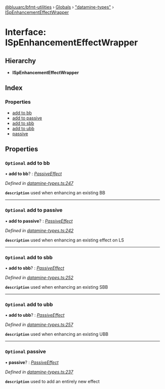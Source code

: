 [@bluuarc/bfmt-utilities](../README.md) › [Globals](../globals.md) › ["datamine-types"](../modules/_datamine_types_.md) › [ISpEnhancementEffectWrapper](_datamine_types_.ispenhancementeffectwrapper.md)

# Interface: ISpEnhancementEffectWrapper

## Hierarchy

* **ISpEnhancementEffectWrapper**

## Index

### Properties

* [add to bb](_datamine_types_.ispenhancementeffectwrapper.md#optional-add-to-bb)
* [add to passive](_datamine_types_.ispenhancementeffectwrapper.md#optional-add-to-passive)
* [add to sbb](_datamine_types_.ispenhancementeffectwrapper.md#optional-add-to-sbb)
* [add to ubb](_datamine_types_.ispenhancementeffectwrapper.md#optional-add-to-ubb)
* [passive](_datamine_types_.ispenhancementeffectwrapper.md#optional-passive)

## Properties

### `Optional` add to bb

• **add to bb**? : *[PassiveEffect](../modules/_datamine_types_.md#passiveeffect)*

*Defined in [datamine-types.ts:247](https://github.com/BluuArc/bfmt-utilities/blob/cf39af8/src/datamine-types.ts#L247)*

**`description`** used when enhancing an existing BB

___

### `Optional` add to passive

• **add to passive**? : *[PassiveEffect](../modules/_datamine_types_.md#passiveeffect)*

*Defined in [datamine-types.ts:242](https://github.com/BluuArc/bfmt-utilities/blob/cf39af8/src/datamine-types.ts#L242)*

**`description`** used when enhancing an existing effect on LS

___

### `Optional` add to sbb

• **add to sbb**? : *[PassiveEffect](../modules/_datamine_types_.md#passiveeffect)*

*Defined in [datamine-types.ts:252](https://github.com/BluuArc/bfmt-utilities/blob/cf39af8/src/datamine-types.ts#L252)*

**`description`** used when enhancing an existing SBB

___

### `Optional` add to ubb

• **add to ubb**? : *[PassiveEffect](../modules/_datamine_types_.md#passiveeffect)*

*Defined in [datamine-types.ts:257](https://github.com/BluuArc/bfmt-utilities/blob/cf39af8/src/datamine-types.ts#L257)*

**`description`** used when enhancing an existing UBB

___

### `Optional` passive

• **passive**? : *[PassiveEffect](../modules/_datamine_types_.md#passiveeffect)*

*Defined in [datamine-types.ts:237](https://github.com/BluuArc/bfmt-utilities/blob/cf39af8/src/datamine-types.ts#L237)*

**`description`** used to add an entirely new effect
